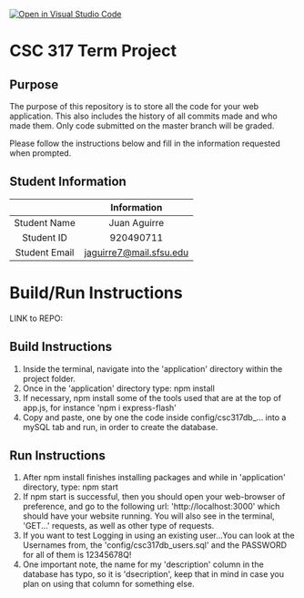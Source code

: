 [![Open in Visual Studio Code](https://classroom.github.com/assets/open-in-vscode-f059dc9a6f8d3a56e377f745f24479a46679e63a5d9fe6f495e02850cd0d8118.svg)](https://classroom.github.com/online_ide?assignment_repo_id=6197048&assignment_repo_type=AssignmentRepo)
# CSC 317 Term Project

## Purpose

The purpose of this repository is to store all the code for your web application. This also includes the history of all commits made and who made them. Only code submitted on the master branch will be graded.

Please follow the instructions below and fill in the information requested when prompted.

## Student Information

|               | Information   |
|:-------------:|:-------------:|
| Student Name  | Juan Aguirre     |
| Student ID    | 920490711       |
| Student Email | jaguirre7@mail.sfsu.edu   |



# Build/Run Instructions
LINK to REPO:
## Build Instructions
1. Inside the terminal, navigate into the 'application' directory within the project folder.
2. Once in the 'application' directory type: npm install
3. If necessary, npm install some of the tools used that are at the top of app.js, for instance 'npm i express-flash'
4. Copy and paste, one by one the code inside config/csc317db_... into a mySQL tab and run, in order to create the database.

## Run Instructions
1. After npm install finishes installing packages and while in 'application' directory,
    type: npm start
2. If npm start is successful, then you should open your web-browser of preference,
    and go to the following url: 'http://localhost:3000' which should have your website running.
    You will also see in the terminal, 'GET...' requests, as well as other type of requests.
3. If you want to test Logging in using an existing user...You can look at the Usernames from, the 'config/csc317db_users.sql' and the PASSWORD for all of them is 12345678Q!
4. One important note, the name for my 'description' column in the database has typo, so it is 'dsecription', keep that in mind in case you plan on using that column for something else.